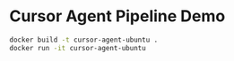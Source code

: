 # Cursor Agent Pipeline Demo

```bash
docker build -t cursor-agent-ubuntu .
docker run -it cursor-agent-ubuntu 
```